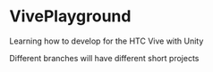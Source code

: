 # VivePlayground
Learning how to develop for the HTC Vive with Unity

Different branches will have different short projects
